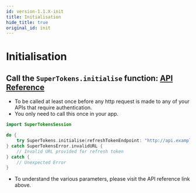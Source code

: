 ```yaml
---
id: version-1.1.X-init
title: Initialisation
hide_title: true
original_id: init
---
```


# Initialisation

## Call the ```SuperTokens.initialise``` function: [API Reference](./api-reference#supertokensinitialiserefreshtokenendpoint-string-sessionexpirystatuscode-int-nil-refreshapicustomheaders-nsdictionary-nsdictionary-throws)
- To be called at least once before any http request is made to any of your APIs that require authentication.
- You only need to call this once in your app.

```swift
import SuperTokensSession

do {
    try SuperTokens.initialise(refreshTokenEndpoint: "http://api.example.com/api/refresh", sessionExpiryStatusCode: 440, refreshAPICustomHeaders: NSDictionary())
} catch SuperTokensError.invalidURL {
    // Invalid URL provided for refresh token
} catch {
    // Unexpected Error
}
```
- To understand the various parameters, please visit the API reference link above.